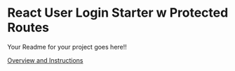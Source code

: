 # React User Login Starter w Protected Routes

Your Readme for your project goes here!!

[Overview and Instructions](./instructions.md)

